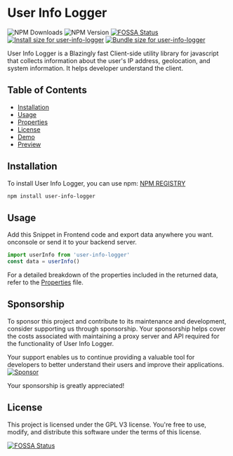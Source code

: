# User Info Logger
![NPM Downloads](https://img.shields.io/npm/dt/user-info-logger?style=plastic&logo=npm)
![NPM Version](https://img.shields.io/npm/v/user-info-logger)
[![FOSSA Status](https://app.fossa.com/api/projects/git%2Bgithub.com%2FIntegerAlex%2Fuser-info-logger.svg?type=shield)](https://app.fossa.com/projects/git%2Bgithub.com%2FIntegerAlex%2Fuser-info-logger?ref=badge_shield)
<a href="https://pkg-size.dev/user-info-logger"><img src="https://pkg-size.dev/badge/install/60028" title="Install size for user-info-logger"></a>
<a href="https://pkg-size.dev/user-info-logger"><img src="https://pkg-size.dev/badge/bundle/3359" title="Bundle size for user-info-logger"></a>

User Info Logger is a Blazingly fast Client-side utility library for javascript that collects information about the user's IP address, geolocation, and system information.
It helps developer understand the client.

## Table of Contents

- [Installation](#installation)
- [Usage](#usage)
- [Properties](/PROPERTIES.md)
- [License](#license)
- [Demo](https://github.com/IntegerAlex/user-info-logger-demo)
- [Preview](https://user-info-logger-demo.vercel.app/)

## Installation

To install User Info Logger, you can use npm:
[NPM REGISTRY](https://www.npmjs.com/package/user-info-logger)

```bash
npm install user-info-logger
```

## Usage

Add this Snippet in Frontend code
and export data anywhere you want.
onconsole or send it to your backend server.

```javascript
import userInfo from 'user-info-logger'
const data = userInfo()
```

For a detailed breakdown of the properties included in the returned data, refer to the [Properties](/PROPERTIES.md) file.

## Sponsorship


To sponsor this project and contribute to its maintenance and development, consider supporting us through sponsorship. Your sponsorship helps cover the costs associated with maintaining a proxy server and API required for the functionality of User Info Logger.

Your support enables us to continue providing a valuable tool for developers to better understand their users and improve their applications.
[![Sponsor](https://img.shields.io/badge/Sponsor-%E2%9D%A4-pink)](https://github.com/sponsors/IntegerAlex)

Your sponsorship is greatly appreciated!


## License

This project is licensed under the GPL V3 license. You're free to use, modify, and distribute this software under the terms of this license.


[![FOSSA Status](https://app.fossa.com/api/projects/git%2Bgithub.com%2FIntegerAlex%2Fuser-info-logger.svg?type=large)](https://app.fossa.com/projects/git%2Bgithub.com%2FIntegerAlex%2Fuser-info-logger?ref=badge_large)